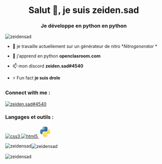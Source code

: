 <h1 align="center">Salut 👋, je suis zeiden.sad</h1>
<h3 align="center">Je développe en python en python</h3>

<p align="left"> <img src ="https://komarev.com/ghpvc/?username=zeidensad&label=Profile%20views&color=0e75b6&style=flat" alt="zeidensad" /> </p>

- 🔭 je travaille actuellement sur un générateur de nitro **Nitrogenerator* *

- 🌱 j'apprend en python **openclasroom.com**

- 📫 mon discord **zeiden.sad#4540**

- ⚡ Fun fact **je suis drole**


<h3 align="left">Connect with me :</h3>
<p align="left">
<a href="https://discord.gg/zeiden.sad#4540" target="blank"><img align="center" src="https://raw.githubusercontent.com/rahuldkjain/github-profile -readme-generator/master/src/images/icons/Social/discord.svg" alt="zeiden.sad#4540" height="30" width="40" /></a>
</p>

<h3 align="left">Langages et outils :</h3>
<p align="left"> <a href="https://www.w3schools.com/css/" target="_blank" rel="noreferrer"> <img src="https://raw.githubusercontent. com/devicons/devicon/master/icons/css3/css3-original-wordmark.svg" alt="css3" width="40" height="40"/> </a> <a href="https:// www.w3.org/html/" target="_blank" rel="noreferrer"> <img src="https://raw.githubusercontent.com/devicons/devicon/master/icons/html5/html5-original-wordmark .svg" alt="html5" width="40" height="40"/> </a> <a href="https://www.python.org" target="_blank" rel="noreferrer"> <img src="https://raw.githubusercontent.com/devicons/devicon/master/icons/python/python-original.svg" alt="python" width="40" height="40"/> </a > </p>

<p><img align="left" src="https://github-readme-stats.vercel.app/api/top-langs?username=zeidensad&show_icons=true&locale=en&layout=compact" alt="zeidensad" /> </p>

<p> <img align="center" src="https://github-readme-stats.vercel.app/api?username=zeidensad&show_icons=true&locale=en" alt="zeidensad" /> </p>

<p><img align="center" src="https://github-readme-streak-stats.herokuapp.com/?user=zeidensad&" alt="zeidensad" /></p>
